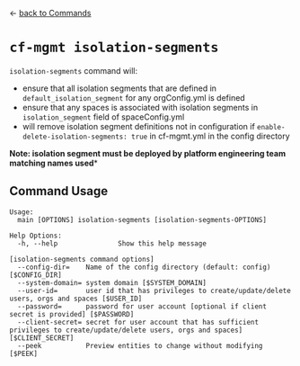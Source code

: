 &larr; [back to Commands](../README.md)

# `cf-mgmt isolation-segments`

`isolation-segments` command will:
- ensure that all isolation segments that are defined in `default_isolation_segment` for any orgConfig.yml is defined
- ensure that any spaces is associated with isolation segments in `isolation_segment` field of spaceConfig.yml
- will remove isolation segment definitions not in configuration if `enable-delete-isolation-segments: true` in cf-mgmt.yml in the config directory

**Note: isolation segment must be deployed by platform engineering team matching names used***

## Command Usage
```
Usage:
  main [OPTIONS] isolation-segments [isolation-segments-OPTIONS]

Help Options:
  -h, --help               Show this help message

[isolation-segments command options]
  --config-dir=    Name of the config directory (default: config) [$CONFIG_DIR]
  --system-domain= system domain [$SYSTEM_DOMAIN]
  --user-id=       user id that has privileges to create/update/delete users, orgs and spaces [$USER_ID]
  --password=      password for user account [optional if client secret is provided] [$PASSWORD]
  --client-secret= secret for user account that has sufficient privileges to create/update/delete users, orgs and spaces] [$CLIENT_SECRET]
  --peek           Preview entities to change without modifying [$PEEK]
```
